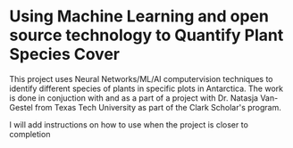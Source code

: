 # Using Machine Learning and open source technology to Quantify Plant Species Cover

This project uses Neural Networks/ML/AI computervision techniques to identify different species of plants in specific plots in Antarctica. The work is done in conjuction with and as a part of a project with Dr. Natasja Van-Gestel from Texas Tech University as part of the Clark Scholar's program.

I will add instructions on how to use when the project is closer to completion

